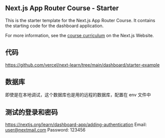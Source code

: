 ## Next.js App Router Course - Starter

This is the starter template for the Next.js App Router Course. It contains the starting code for the dashboard application.

For more information, see the [course curriculum](https://nextjs.org/learn) on the Next.js Website.

## 代码

https://github.com/vercel/next-learn/tree/main/dashboard/starter-example

## 数据库

即使是在本地调试，这个数据库也是用的远程的数据库，配置在 env 文件中

## 测试的登录和密码
https://nextjs.org/learn/dashboard-app/adding-authentication
Email: user@nextmail.com
Password: 123456